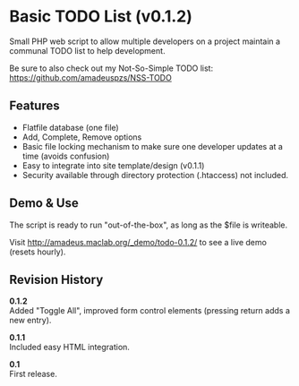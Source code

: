 Basic TODO List (v0.1.2)
=======================

Small PHP web script to allow multiple developers on a project maintain a communal TODO list to help development.

Be sure to also check out my Not-So-Simple TODO list: https://github.com/amadeuspzs/NSS-TODO

Features
--------
<ul>
<li>Flatfile database (one file)</li>
<li>Add, Complete, Remove options</li>
<li>Basic file locking mechanism to make sure one developer updates at a time (avoids confusion)</li>
<li>Easy to integrate into site template/design (v0.1.1)</li>
<li>Security available through directory protection (.htaccess) not included.</li>
</ul>

Demo & Use
-------------
The script is ready to run "out-of-the-box", as long as the $file is writeable.

Visit http://amadeus.maclab.org/_demo/todo-0.1.2/ to see a live demo (resets hourly).

Revision History
----------------
<p><b>0.1.2</b><br>
Added "Toggle All", improved form control elements (pressing return adds a new entry).</p>

<p><b>0.1.1</b><br>
Included easy HTML integration.</p>

<p><b>0.1</b><br>
First release.</p>
